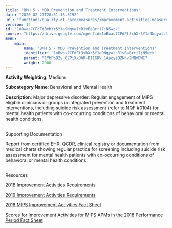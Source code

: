 ```yaml
---
title: "BMH 5 - MDD Prevention and Treatment Interventions"
date: "2020-02-27T20:51:18.319Z"
url: "functions/quality-of-care/measures/improvement-activities-measures/2018-improvement-activities/bmh-5-mdd-prevention-and-treatment-interventions.html"
version: 12
id: "1oBwas7CFdFt3xhXr5Y1a9NqyalcR1vBaBrri7jN5wck"
source: "https://drive.google.com/open?id=1oBwas7CFdFt3xhXr5Y1a9NqyalcR1vBaBrri7jN5wck"
menu:
    main:
        name: "BMH 5 - MDD Prevention and Treatment Interventions"
        identifier: "1oBwas7CFdFt3xhXr5Y1a9NqyalcR1vBaBrri7jN5wck"
        parent: "1YbPb92y_0ZPiXk8hR-D11GKV_1AacyaOZNnv2MQmDWI"
        weight: 2900
---
```









**Activity Weighting**: Medium

**Subcategory Name**: Behavioral and Mental Health

**Description**: Major depressive disorder: Regular engagement of MIPS eligible clinicians or groups in integrated prevention and treatment interventions, including suicide risk assessment (refer to NQF #0104) for mental health patients with co-occurring conditions of behavioral or mental health conditions.







## 

Supporting Documentation

Report from certified EHR, QCDR, clinical registry or documentation from medical charts showing regular practice for screening including suicide risk assessment for mental health patients with co-occurring conditions of behavioral or mental health conditions.







## 

Resources

[2018 Improvement Activities Requirements](https://qpp.cms.gov/mips/improvement-activities?py=2018)

[2019 Improvement Activities Requirements](https://qpp.cms.gov/mips/improvement-activities?py=2019)

[2018 MIPS Improvement Activities Fact Sheet](https://qpp.cms.gov/resource/2018%20MIPS%20Improvement%20Activities%20Fact%20Sheet)

[Scores for Improvement Activities for MIPS APMs in the 2018 Performance Period Fact Sheet](https://qpp.cms.gov/resource/2018%20MIPS%20APMs%20improvement%20Activities%20scores%20fact%20sheet)

